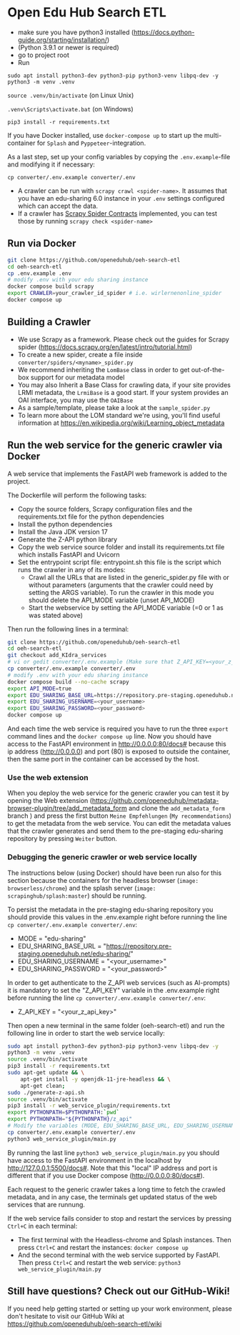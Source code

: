 # Open Edu Hub Search ETL

- make sure you have python3 installed (<https://docs.python-guide.org/starting/installation/>)
- (Python 3.9.1 or newer is required)
- go to project root
- Run
```
sudo apt install python3-dev python3-pip python3-venv libpq-dev -y
python3 -m venv .venv
```

`source .venv/bin/activate` (on Linux Unix)

`.venv\Scripts\activate.bat` (on Windows)

`pip3 install -r requirements.txt`

If you have Docker installed, use `docker-compose up` to start up the multi-container for `Splash` and `Pyppeteer`-integration. 

As a last step, set up your config variables by copying the `.env.example`-file and modifying it if necessary: 

`cp converter/.env.example converter/.env`

- A crawler can be run with `scrapy crawl <spider-name>`. It assumes that you have an edu-sharing 6.0 instance in your `.env` settings configured which can accept the data.
- If a crawler has [Scrapy Spider Contracts](https://docs.scrapy.org/en/latest/topics/contracts.html#spiders-contracts) implemented, you can test those by running `scrapy check <spider-name>`


## Run via Docker
```bash
git clone https://github.com/openeduhub/oeh-search-etl
cd oeh-search-etl
cp .env.example .env
# modify .env with your edu sharing instance
docker compose build scrapy
export CRAWLER=your_crawler_id_spider # i.e. wirlernenonline_spider
docker compose up
```

## Building a Crawler

- We use Scrapy as a framework. Please check out the guides for Scrapy spider (https://docs.scrapy.org/en/latest/intro/tutorial.html)
- To create a new spider, create a file inside `converter/spiders/<myname>_spider.py`
- We recommend inheriting the `LomBase` class in order to get out-of-the-box support for our metadata model
- You may also Inherit a Base Class for crawling data, if your site provides LRMI metadata, the `LrmiBase` is a good start. If your system provides an OAI interface, you may use the `OAIBase`
- As a sample/template, please take a look at the `sample_spider.py`
- To learn more about the LOM standard we're using, you'll find useful information at https://en.wikipedia.org/wiki/Learning_object_metadata

## Run the web service for the generic crawler via Docker

A web service that implements the FastAPI web framework is added to the project.

The Dockerfile will perform the following tasks:
- Copy the source folders, Scrapy configuration files and the requirements.txt file for the python dependencies
- Install the python dependencies
- Install the Java JDK version 17 
- Generate the Z-API python library
- Copy the web service source folder and install its requirements.txt file which installs FastAPI and Uvicorn
- Set the entrypoint script file: entrypoint.sh this file is the script which runs the crawler in any of its modes:
    - Crawl all the URLs that are listed in the generic_spider.py file with or without parameters (arguments that the crawler could need by setting the ARGS variable). To run the crawler in this mode you should delete the API_MODE variable (unset API_MODE)
    - Start the webservice by setting the API_MODE variable (=0 or 1 as was stated above)


Then run the following lines in a terminal:

```bash
git clone https://github.com/openeduhub/oeh-search-etl
cd oeh-search-etl
git checkout add_KIdra_services
# vi or gedit converter/.env.example (Make sure that Z_API_KEY=<your_z_api_key> and MODE = "edu-sharing" variables are set in converter/.env.example)
cp converter/.env.example converter/.env
# modify .env with your edu sharing instance
docker compose build --no-cache scrapy
export API_MODE=true
export EDU_SHARING_BASE_URL=https://repository.pre-staging.openeduhub.net/edu-sharing/
export EDU_SHARING_USERNAME=<your_username>
export EDU_SHARING_PASSWORD=<your_password>
docker compose up
```
And each time the web service is required you have to run the three `export` command lines and the `docker compose up` line. Now you should have access to the FastAPI environment in http://0.0.0.0:80/docs# because this ip address (http://0.0.0.0) and port (80) is exposed to outside the container, then the same port in the container can be accessed by the host.

### Use the web extension

When you deploy the web service for the generic crawler you can test it by opening the Web extension (https://github.com/openeduhub/metadata-browser-plugin/tree/add_metadata_form and clone the `add_metadata_form` branch ) and press the first button `Meine Empfehlungen` (`My recommendations`) to get the metadata from the web service. You can edit the metadata values that the crawler generates and send them to the pre-staging edu-sharing repository by pressing `Weiter` button.


### Debugging the generic crawler or web service locally

The instructions below (using Docker) should have been run also for this section because the containers for the headless browser (`image: browserless/chrome`) and the splash server (`image: scrapinghub/splash:master`) should be running.

To persist the metadata in the pre-staging edu-sharing repository you should provide this values in the .env.example right before running the line `cp converter/.env.example converter/.env`:
- MODE = "edu-sharing"
- EDU_SHARING_BASE_URL = "https://repository.pre-staging.openeduhub.net/edu-sharing/"
- EDU_SHARING_USERNAME = "<your_username>"
- EDU_SHARING_PASSWORD = "<your_password>"

In order to get authenticate to the Z_API web services (such as AI-prompts) it is mandatory to set the "Z_API_KEY" variable in the .env.example right before running the line `cp converter/.env.example converter/.env`:
- Z_API_KEY = "<your_z_api_key>"

Then open a new terminal in the same folder (oeh-search-etl) and run the following line in order to start the web service locally:
```bash
sudo apt install python3-dev python3-pip python3-venv libpq-dev -y
python3 -m venv .venv
source .venv/bin/activate
pip3 install -r requirements.txt
sudo apt-get update && \
    apt-get install -y openjdk-11-jre-headless && \
    apt-get clean;
sudo ./generate-z-api.sh
source .venv/bin/activate
pip3 install -r web_service_plugin/requirements.txt
export PYTHONPATH=$PYTHONPATH:`pwd`
export PYTHONPATH="${PYTHONPATH}/z_api"
# Modify the variables (MODE, EDU_SHARING_BASE_URL, EDU_SHARING_USERNAME, EDU_SHARING_PASSWORD) in converter/.env.example as is shown above
cp converter/.env.example converter/.env
python3 web_service_plugin/main.py
```

By running the last line `python3 web_service_plugin/main.py` you should have access to the FastAPI environment in the localhost by http://127.0.0.1:5500/docs#. Note that this "local" IP address and port is different that if you use Docker compose (http://0.0.0.0:80/docs#).

Each request to the generic crawler takes a long time to fetch the crawled metadata, and in any case, the terminals get updated status of the web services that are runnung.

If the web service fails consider to stop and restart the services by pressing `Ctrl+C` in each terminal:
- The first terminal with the Headless-chrome and Splash instances. Then press `Ctrl+C` and restart the instances: `docker compose up`
- And the second terminal with the web service supported by FastAPI. Then press `Ctrl+C` and restart the web service: `python3 web_service_plugin/main.py`


## Still have questions? Check out our GitHub-Wiki!
If you need help getting started or setting up your work environment, please don't hesitate to visit our GitHub Wiki at https://github.com/openeduhub/oeh-search-etl/wiki
